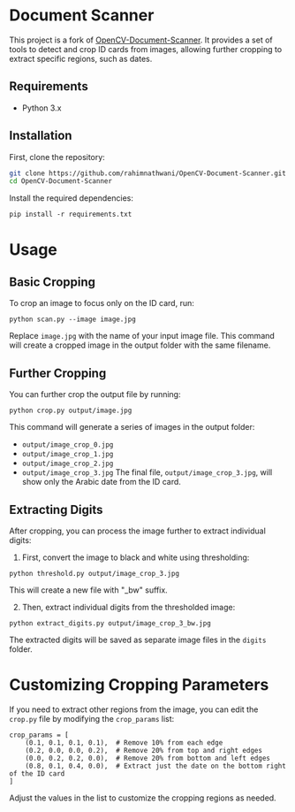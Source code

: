 # Document Scanner

This project is a fork of [OpenCV-Document-Scanner](https://github.com/andrewdcampbell/OpenCV-Document-Scanner). It provides a set of tools to detect and crop ID cards from images, allowing further cropping to extract specific regions, such as dates.

## Requirements

- Python 3.x

## Installation

First, clone the repository:

```bash
git clone https://github.com/rahimnathwani/OpenCV-Document-Scanner.git
cd OpenCV-Document-Scanner
```

Install the required dependencies:
```
pip install -r requirements.txt
```
# Usage
## Basic Cropping
To crop an image to focus only on the ID card, run:
```
python scan.py --image image.jpg
```
Replace `image.jpg` with the name of your input image file. This command will create a cropped image in the output folder with the same filename.

## Further Cropping
You can further crop the output file by running:
```
python crop.py output/image.jpg
```
This command will generate a series of images in the output folder:
- `output/image_crop_0.jpg`
- `output/image_crop_1.jpg`
- `output/image_crop_2.jpg`
- `output/image_crop_3.jpg`
The final file, `output/image_crop_3.jpg`, will show only the Arabic date from the ID card.

## Extracting Digits
After cropping, you can process the image further to extract individual digits:

1. First, convert the image to black and white using thresholding:
```
python threshold.py output/image_crop_3.jpg
```
This will create a new file with "_bw" suffix.

2. Then, extract individual digits from the thresholded image:
```
python extract_digits.py output/image_crop_3_bw.jpg
```
The extracted digits will be saved as separate image files in the `digits` folder.

# Customizing Cropping Parameters
If you need to extract other regions from the image, you can edit the `crop.py` file by modifying the `crop_params` list:
```
crop_params = [
    (0.1, 0.1, 0.1, 0.1),  # Remove 10% from each edge
    (0.2, 0.0, 0.0, 0.2),  # Remove 20% from top and right edges
    (0.0, 0.2, 0.2, 0.0),  # Remove 20% from bottom and left edges
    (0.8, 0.1, 0.4, 0.0),  # Extract just the date on the bottom right of the ID card
]
```
Adjust the values in the list to customize the cropping regions as needed.
